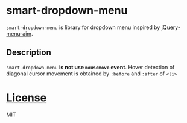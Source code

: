 # smart-dropdown-menu

`smart-dropdown-menu` is library for dropdown menu inspired by [jQuery-menu-aim](https://github.com/kamens/jQuery-menu-aim).

## Description
`smart-dropdown-menu` **is not use `mousemove` event**.
Hover detection of diagonal cursor movement is obtained by `:before` and `:after` of `<li>`

# [License](https://github.com/yami-beta/smart-dropdown-menu/blob/master/LICENSE)

MIT
